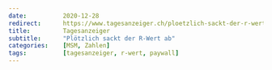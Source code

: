 ```yaml
---
date:          2020-12-28
redirect:      https://www.tagesanzeiger.ch/ploetzlich-sackt-der-r-wert-ab-241108981236
title:         Tagesanzeiger
subtitle:      "Plötzlich sackt der R-Wert ab"
categories:    [MSM, Zahlen]
tags:          [tagesanzeiger, r-wert, paywall]
---
```

